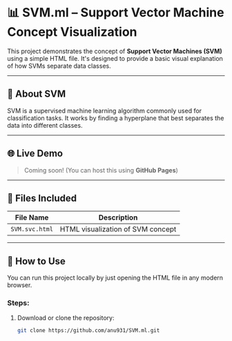 # 📊 SVM.ml – Support Vector Machine Concept Visualization

This project demonstrates the concept of **Support Vector Machines (SVM)** using a simple HTML file. It's designed to provide a basic visual explanation of how SVMs separate data classes.

---

## 🧠 About SVM

SVM is a supervised machine learning algorithm commonly used for classification tasks. It works by finding a hyperplane that best separates the data into different classes.

---

## 🌐 Live Demo

> Coming soon! (You can host this using **GitHub Pages**)

---

## 📁 Files Included

| File Name       | Description                       |
|-----------------|-----------------------------------|
| `SVM.svc.html`  | HTML visualization of SVM concept |

---

## 🔧 How to Use

You can run this project locally by just opening the HTML file in any modern browser.

### Steps:
1. Download or clone the repository:
   ```bash
   git clone https://github.com/anu931/SVM.ml.git
